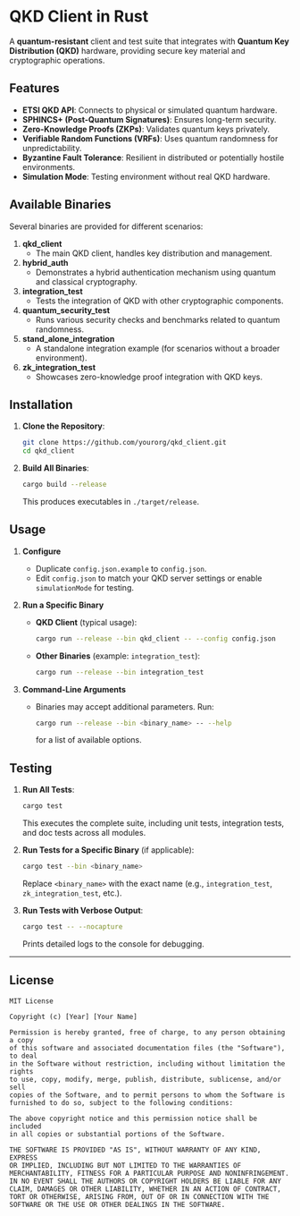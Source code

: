 
# QKD Client in Rust

A **quantum-resistant** client and test suite that integrates with **Quantum Key Distribution (QKD)** hardware, providing secure key material and cryptographic operations.

## Features

- **ETSI QKD API**: Connects to physical or simulated quantum hardware.  
- **SPHINCS+ (Post-Quantum Signatures)**: Ensures long-term security.  
- **Zero-Knowledge Proofs (ZKPs)**: Validates quantum keys privately.  
- **Verifiable Random Functions (VRFs)**: Uses quantum randomness for unpredictability.  
- **Byzantine Fault Tolerance**: Resilient in distributed or potentially hostile environments.  
- **Simulation Mode**: Testing environment without real QKD hardware.

## Available Binaries

Several binaries are provided for different scenarios:

1. **qkd_client**  
   - The main QKD client, handles key distribution and management.
2. **hybrid_auth**  
   - Demonstrates a hybrid authentication mechanism using quantum and classical cryptography.
3. **integration_test**  
   - Tests the integration of QKD with other cryptographic components.
4. **quantum_security_test**  
   - Runs various security checks and benchmarks related to quantum randomness.
5. **stand_alone_integration**  
   - A standalone integration example (for scenarios without a broader environment).
6. **zk_integration_test**  
   - Showcases zero-knowledge proof integration with QKD keys.

## Installation

1. **Clone the Repository**:
   ```bash
   git clone https://github.com/yourorg/qkd_client.git
   cd qkd_client
   ```
2. **Build All Binaries**:
   ```bash
   cargo build --release
   ```
   This produces executables in `./target/release`.

## Usage

1. **Configure**  
   - Duplicate `config.json.example` to `config.json`.
   - Edit `config.json` to match your QKD server settings or enable `simulationMode` for testing.

2. **Run a Specific Binary**  
   - **QKD Client** (typical usage):
     ```bash
     cargo run --release --bin qkd_client -- --config config.json
     ```
   - **Other Binaries** (example: `integration_test`):
     ```bash
     cargo run --release --bin integration_test
     ```

3. **Command-Line Arguments**  
   - Binaries may accept additional parameters. Run:
     ```bash
     cargo run --release --bin <binary_name> -- --help
     ```
     for a list of available options.

## Testing

1. **Run All Tests**:
   ```bash
   cargo test
   ```
   This executes the complete suite, including unit tests, integration tests, and doc tests across all modules.

2. **Run Tests for a Specific Binary** (if applicable):
   ```bash
   cargo test --bin <binary_name>
   ```
   Replace `<binary_name>` with the exact name (e.g., `integration_test`, `zk_integration_test`, etc.).

3. **Run Tests with Verbose Output**:
   ```bash
   cargo test -- --nocapture
   ```
   Prints detailed logs to the console for debugging.

---

## License

```
MIT License

Copyright (c) [Year] [Your Name]

Permission is hereby granted, free of charge, to any person obtaining a copy
of this software and associated documentation files (the "Software"), to deal
in the Software without restriction, including without limitation the rights 
to use, copy, modify, merge, publish, distribute, sublicense, and/or sell 
copies of the Software, and to permit persons to whom the Software is 
furnished to do so, subject to the following conditions:

The above copyright notice and this permission notice shall be included 
in all copies or substantial portions of the Software.

THE SOFTWARE IS PROVIDED "AS IS", WITHOUT WARRANTY OF ANY KIND, EXPRESS 
OR IMPLIED, INCLUDING BUT NOT LIMITED TO THE WARRANTIES OF 
MERCHANTABILITY, FITNESS FOR A PARTICULAR PURPOSE AND NONINFRINGEMENT. 
IN NO EVENT SHALL THE AUTHORS OR COPYRIGHT HOLDERS BE LIABLE FOR ANY 
CLAIM, DAMAGES OR OTHER LIABILITY, WHETHER IN AN ACTION OF CONTRACT, 
TORT OR OTHERWISE, ARISING FROM, OUT OF OR IN CONNECTION WITH THE 
SOFTWARE OR THE USE OR OTHER DEALINGS IN THE SOFTWARE.
```


